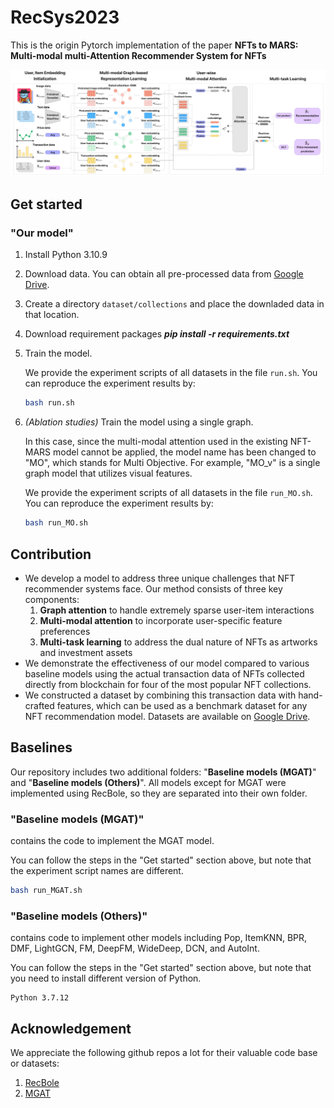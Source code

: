 # RecSys2023

This is the origin Pytorch implementation of the paper **NFTs to MARS: Multi-modal multi-Attention Recommender System for NFTs**	





![model](assets/figure_model_architecture.png)





## Get started

### "Our model"

1. Install Python 3.10.9

2. Download data. You can obtain all pre-processed data from [Google Drive](https://drive.google.com/drive/folders/12WeTJ6HzjGI0giirlu__PFSGtxno7cWU?usp=share_link).

3. Create a directory `dataset/collections` and place the downladed data in that location. 

4. Download requirement packages ***pip install -r requirements.txt***

5. Train the model. 

   We provide the experiment scripts of all datasets in the file `run.sh`. You can reproduce the experiment results by: 

   ~~~bash
   bash run.sh
   ~~~

6. *(Ablation studies)* Train the model using a single graph. 

   In this case, since the multi-modal attention used in the existing NFT-MARS model cannot be applied, the model name has been changed to "MO", which stands for Multi Objective. For example, "MO_v" is a single graph model that utilizes visual features. 

   We provide the experiment scripts of all datasets in the file `run_MO.sh`. You can reproduce the experiment results by:

   ```bash
   bash run_MO.sh
   ```

## Contribution

- We develop a model to address three unique challenges that NFT recommender systems face. Our method consists of three key components:
  1. **Graph attention** to handle extremely sparse user-item interactions
  2. **Multi-modal attention** to incorporate user-specific feature preferences
  3. **Multi-task learning** to address the dual nature of NFTs as artworks and investment assets
- We demonstrate the effectiveness of our model compared to various baseline models using the actual transaction data of NFTs collected directly from blockchain for four of the most popular NFT collections.
- We constructed a dataset by combining this transaction data with hand-crafted features, which can be used as a benchmark dataset for any NFT recommendation model. Datasets are available on [Google Drive](https://drive.google.com/drive/folders/12WeTJ6HzjGI0giirlu__PFSGtxno7cWU?usp=share_link).

## Baselines

Our repository includes two additional folders: "**Baseline models (MGAT)**" and "**Baseline models (Others)**". All models except for MGAT were implemented using RecBole, so they are separated into their own folder.

### **"Baseline models (MGAT)"**

contains the code to implement the MGAT model.

You can follow the steps in the "Get started" section above, but note that the experiment script names are different. 

```bash
bash run_MGAT.sh
```

### **"Baseline models (Others)"**

contains code to implement other models including Pop, ItemKNN, BPR, DMF, LightGCN, FM, DeepFM, WideDeep, DCN, and AutoInt. 

You can follow the steps in the "Get started" section above, but note that you need to install different version of Python. 

```
Python 3.7.12
```

## Acknowledgement

We appreciate the following github repos a lot for their valuable code base or datasets:

1. [RecBole](https://github.com/RUCAIBox/RecBole)
2. [MGAT](https://github.com/zltao/MGAT)













